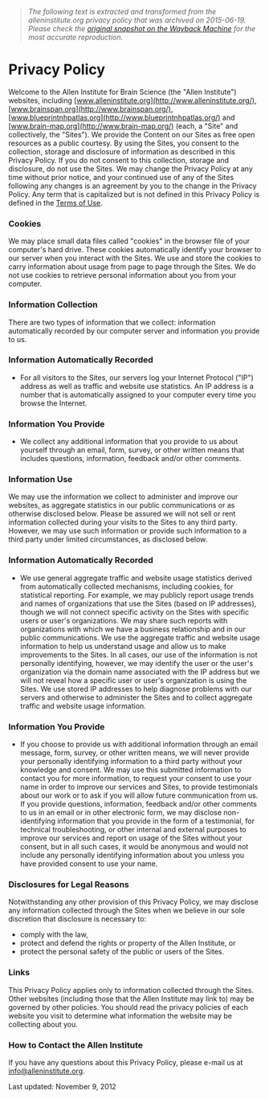 > *The following text is extracted and transformed from the alleninstitute.org privacy policy that was archived on 2015-06-19. Please check the [original snapshot on the Wayback Machine](https://web.archive.org/web/20150619132130id_/http%3A//www.alleninstitute.org/privacy-policy) for the most accurate reproduction.*

# Privacy Policy

Welcome to the Allen Institute for Brain Science (the "Allen Institute") websites, including [www.alleninstitute.org](http://www.alleninstitute.org/), [www.brainspan.org](http://www.brainspan.org/), [www.blueprintnhpatlas.org](http://www.blueprintnhpatlas.org/) and [www.brain-map.org](http://www.brain-map.org/) (each, a "Site" and collectively, the "Sites"). We provide the Content on our Sites as free open resources as a public courtesy. By using the Sites, you consent to the collection, storage and disclosure of information as described in this Privacy Policy. If you do not consent to this collection, storage and disclosure, do not use the Sites. We may change the Privacy Policy at any time without prior notice, and your continued use of any of the Sites following any changes is an agreement by you to the change in the Privacy Policy. Any term that is capitalized but is not defined in this Privacy Policy is defined in the [Terms of Use](https://web.archive.org/terms-of-use).

### **Cookies**

We may place small data files called "cookies" in the browser file of your computer's hard drive. These cookies automatically identify your browser to our server when you interact with the Sites. We use and store the cookies to carry information about usage from page to page through the Sites. We do not use cookies to retrieve personal information about you from your computer.

### **Information Collection**

There are two types of information that we collect: information automatically recorded by our computer server and information you provide to us.

### **Information Automatically Recorded**

  * For all visitors to the Sites, our servers log your Internet Protocol ("IP") address as well as traffic and website use statistics. An IP address is a number that is automatically assigned to your computer every time you browse the Internet.



### **Information You Provide**

  * We collect any additional information that you provide to us about yourself through an email, form, survey, or other written means that includes questions, information, feedback and/or other comments.



### **Information Use**

We may use the information we collect to administer and improve our websites, as aggregate statistics in our public communications or as otherwise disclosed below. Please be assured we will not sell or rent information collected during your visits to the Sites to any third party. However, we may use such information or provide such information to a third party under limited circumstances, as disclosed below.

### **Information Automatically Recorded**

  * We use general aggregate traffic and website usage statistics derived from automatically collected mechanisms, including cookies, for statistical reporting. For example, we may publicly report usage trends and names of organizations that use the Sites (based on IP addresses), though we will not connect specific activity on the Sites with specific users or user's organizations. We may share such reports with organizations with which we have a business relationship and in our public communications. We use the aggregate traffic and website usage information to help us understand usage and allow us to make improvements to the Sites. In all cases, our use of the information is not personally identifying, however, we may identify the user or the user's organization via the domain name associated with the IP address but we will not reveal how a specific user or user's organization is using the Sites. We use stored IP addresses to help diagnose problems with our servers and otherwise to administer the Sites and to collect aggregate traffic and website usage information.



### **Information You Provide**

  * If you choose to provide us with additional information through an email message, form, survey, or other written means, we will never provide your personally identifying information to a third party without your knowledge and consent. We may use this submitted information to contact you for more information, to request your consent to use your name in order to improve our services and Sites, to provide testimonials about our work or to ask if you will allow future communication from us. If you provide questions, information, feedback and/or other comments to us in an email or in other electronic form, we may disclose non-identifying information that you provide in the form of a testimonial, for technical troubleshooting, or other internal and external purposes to improve our services and report on usage of the Sites without your consent, but in all such cases, it would be anonymous and would not include any personally identifying information about you unless you have provided consent to use your name.



### **Disclosures for Legal Reasons**

Notwithstanding any other provision of this Privacy Policy, we may disclose any information collected through the Sites when we believe in our sole discretion that disclosure is necessary to:

  * comply with the law,
  * protect and defend the rights or property of the Allen Institute, or
  * protect the personal safety of the public or users of the Sites.



### **Links**

This Privacy Policy applies only to information collected through the Sites. Other websites (including those that the Allen Institute may link to) may be governed by other policies. You should read the privacy policies of each website you visit to determine what information the website may be collecting about you.

### **How to Contact the Allen Institute**

If you have any questions about this Privacy Policy, please e-mail us at [info@alleninstitute.org](mailto:info@alleninstitute.org).

Last updated: November 9, 2012
